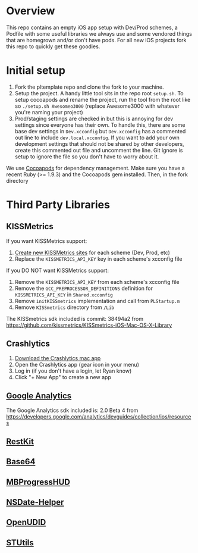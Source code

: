 # Overview

This repo contains an empty iOS app setup with Dev/Prod schemes, a Podfile with some useful libraries we always use and some vendored things that are homegrown and/or don't have pods. For all new iOS projects fork this repo to quickly get these goodies.

# Initial setup

1. Fork the pltemplate repo and clone the fork to your machine.
1. Setup the project. A handy little tool sits in the repo root `setup.sh`. To setup cocoapods and rename the project, run the tool from the root like so `./setup.sh Awesomeo3000` (replace Awesome3000 with whatever you're naming your project)
1. Prod/staging settings are checked in but this is annoying for dev settings since everyone has their own. To handle this, there are some base dev settings in `Dev.xcconfig` but `Dev.xcconfig` has a commented out line to include `dev.local.xcconfig`. If you want to add your own development settings that should not be shared by other developers, create this commented out file and uncomment the line. Git ignore is setup to ignore the file so you don't have to worry about it.

We use [Cocoapods](http://cocoapods.org/) for dependency management. Make sure you have a recent Ruby (>= 1.9.3) and the Cocoapods gem installed. Then, in the fork directory

# Third Party Libraries
## KISSMetrics
If you want KISSMetrics support:

1. [Create new KISSMetrics sites](https://www.kissmetrics.com/path) for each scheme (Dev, Prod, etc)
2. Replace the `KISSMETRICS_API_KEY` key in each scheme's xcconfig file

If you DO NOT want KISSMetrics support:

1. Remove the `KISSMETRICS_API_KEY` from each scheme's xcconfig file
2. Remove the `GCC_PREPROCESSOR_DEFINITIONS` definition for `KISSMETRICS_API_KEY` in `Shared.xcconfig`
3. Remove `initKISSmetrics` implementation and call from `PLStartup.m`
4. Remove `KISSmetrics` directory from `/Lib`

The KISSmetrics sdk included is commit: 38494a2 from https://github.com/kissmetrics/KISSmetrics-iOS-Mac-OS-X-Library

## Crashlytics
1. [Download the Crashlytics mac app](https://www.crashlytics.com/download/mac)
3. Open the Crashlytics app (gear icon in your menu)
2. Log in (if you don't have a login, let Ryan know)
4. Click "+ New App" to create a new app

## [Google Analytics](https://developers.google.com/analytics/devguides/collection/ios/v2/)

The Google Analytics sdk included is: 2.0 Beta 4 from https://developers.google.com/analytics/devguides/collection/ios/resources

## [RestKit](http://restkit.org)
## [Base64](https://github.com/nicklockwood/Base64)
## [MBProgressHUD](https://github.com/jdg/MBProgressHUD)
## [NSDate-Helper](https://github.com/billymeltdown/nsdate-helper)
## [OpenUDID](https://github.com/ylechelle/OpenUDID)
## [STUtils](https://github.com/ldandersen/STUtils)
